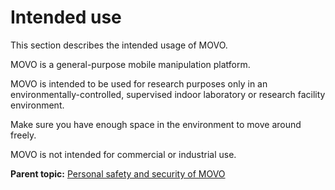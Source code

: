 # Intended use

This section describes the intended usage of MOVO.

MOVO is a general-purpose mobile manipulation platform.

MOVO is intended to be used for research purposes only in an environmentally-controlled, supervised indoor laboratory or research facility environment.

Make sure you have enough space in the environment to move around freely.

MOVO is not intended for commercial or industrial use.

**Parent topic:** [Personal safety and security of MOVO](../Concepts/c_movo_safety.md)

